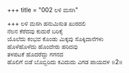 +++
title = "002 ಲಳಿ ಮಸಗಿ"

+++
ಲಳಿ ಮಸಗಿ ಹನುಮಿಸುತ ಖುರದಲಿ  
ನೆಲನ ಕೆರೆದವು ಕುದುರೆ ಬರಿಕೈ  
ಯೊಲೆದು ಕಂಭವ ಕೊಂಡು ಮಿಕ್ಕವು ಸೊಕ್ಕಿದಾನೆಗಳು  
ಹೊಳೆಹೊಳೆದು ಹೊಂದೇರು ಹರಿದವು   
ತಳಪಟಕೆ ಹೊದರೆದ್ದು ಗಗನದ  
ಹೊಲಿಗೆ ಬಿಡೆ ಬೊಬ್ಬಿರಿದು ಕವಿದುದು ವಿಗಡ ಪಾಯದಳ     ॥2॥